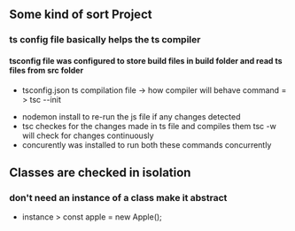 ## Some kind of sort Project
### ts config file basically helps the ts compiler 
#### tsconfig file was configured to store build files in build folder and read ts files from src folder
* tsconfig.json ts compilation file -> how compiler will behave
    command  = > tsc --init

- nodemon install to re-run the js file if any changes detected
- tsc checkes for the changes made in ts file and compiles them
  tsc -w will check for changes continuously
- concurently was installed to run both these commands concurrently

## Classes are checked in isolation
### don't need an instance of a class make it abstract
  - instance > const apple = new Apple();